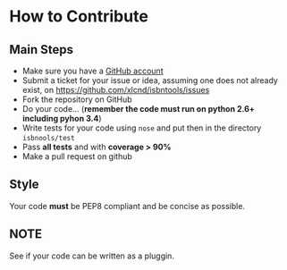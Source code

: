 # How to Contribute

## Main Steps

* Make sure you have a [GitHub account](https://github.com/signup/free)
* Submit a ticket for your issue or idea, assuming one does not already exist, 
  on https://github.com/xlcnd/isbntools/issues
* Fork the repository on GitHub 
* Do your code... (**remember the code must run on python 2.6+ including pyhon 3.4**)
* Write tests for your code using `nose` and put then in the directory `isbnools/test`
* Pass **all tests** and with **coverage > 90%**
* Make a pull request on github


## Style
Your code **must** be PEP8 compliant and be concise as possible.


## NOTE
See if your code can be written as a pluggin.
